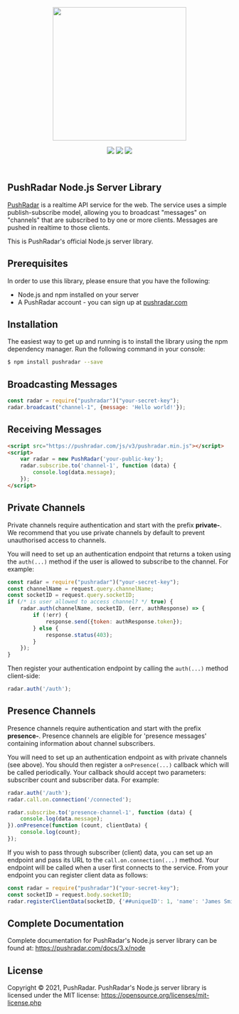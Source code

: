 <p align="center"><a href="https://pushradar.com" target="_blank"><img src="https://pushradar.com/images/logo/pushradar-logo-dark.svg" width="300"></a></p>

<p align="center">
    <a href="https://www.npmjs.com/package/pushradar"><img src="https://img.shields.io/npm/v/pushradar?cacheSeconds=60&color=5b86e5"></a> 
    <a href="https://www.npmjs.com/package/pushradar"><img src="https://img.shields.io/npm/dt/pushradar?cacheSeconds=60&color=5b86e5"></a>
    <a href="https://www.npmjs.com/package/pushradar"><img src="https://img.shields.io/npm/l/pushradar?cacheSeconds=60&color=5b86e5"></a>
</p>
<br />

## PushRadar Node.js Server Library

[PushRadar](https://pushradar.com) is a realtime API service for the web. The service uses a simple publish-subscribe model, allowing you to broadcast "messages" on "channels" that are subscribed to by one or more clients. Messages are pushed in realtime to those clients.

This is PushRadar's official Node.js server library.

## Prerequisites

In order to use this library, please ensure that you have the following:

- Node.js and npm installed on your server
- A PushRadar account - you can sign up at [pushradar.com](https://pushradar.com)

## Installation

The easiest way to get up and running is to install the library using the npm dependency manager. Run the following command in your console:

```bash
$ npm install pushradar --save
```

## Broadcasting Messages

```javascript
const radar = require("pushradar")("your-secret-key");
radar.broadcast("channel-1", {message: 'Hello world!'});
```

## Receiving Messages

```html
<script src="https://pushradar.com/js/v3/pushradar.min.js"></script>
<script>
    var radar = new PushRadar('your-public-key');
    radar.subscribe.to('channel-1', function (data) {
        console.log(data.message);
    });
</script>
```

## Private Channels

Private channels require authentication and start with the prefix **private-**. We recommend that you use private channels by default to prevent unauthorised access to channels.

You will need to set up an authentication endpoint that returns a token using the `auth(...)` method if the user is allowed to subscribe to the channel. For example:

```javascript
const radar = require("pushradar")("your-secret-key");
const channelName = request.query.channelName;
const socketID = request.query.socketID;
if (/* is user allowed to access channel? */ true) {
    radar.auth(channelName, socketID, (err, authResponse) => {
        if (!err) {
            response.send({token: authResponse.token});
        } else {
            response.status(403);
        }
    });
}
```

Then register your authentication endpoint by calling the `auth(...)` method client-side:

```javascript
radar.auth('/auth');
```

## Presence Channels

Presence channels require authentication and start with the prefix **presence-**. Presence channels are eligible for 'presence messages' containing information about channel subscribers.

You will need to set up an authentication endpoint as with private channels (see above). You should then register a `onPresence(...)` callback which will be called periodically. Your callback should accept two parameters: subscriber count and subscriber data. For example:

```javascript
radar.auth('/auth');
radar.call.on.connection('/connected');

radar.subscribe.to('presence-channel-1', function (data) {
    console.log(data.message);
}).onPresence(function (count, clientData) {
    console.log(count);
});
```

If you wish to pass through subscriber (client) data, you can set up an endpoint and pass its URL to the `call.on.connection(...)` method. Your endpoint will be called when a user first connects to the service. From your endpoint you can register client data as follows:

```javascript
const radar = require("pushradar")("your-secret-key");
const socketID = request.body.socketID;
radar.registerClientData(socketID, {'##uniqueID': 1, 'name': 'James Smith'});
```

## Complete Documentation

Complete documentation for PushRadar's Node.js server library can be found at: <https://pushradar.com/docs/3.x/node>

## License

Copyright © 2021, PushRadar. PushRadar's Node.js server library is licensed under the MIT license:
<https://opensource.org/licenses/mit-license.php>